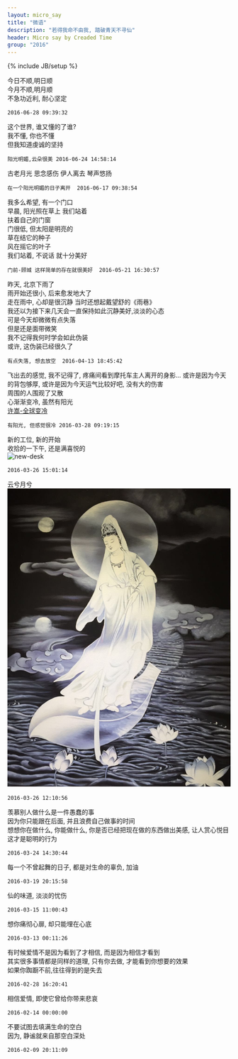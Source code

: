 ```yaml
---
layout: micro_say
title: "微语"
description: "若得我命不由我, 踏破青天不寻仙"
header: Micro say by Creaded Time
group: "2016"
---
```

{% include JB/setup %} 

今日不顺,明日顺  
今月不顺,明月顺  
不急功近利, 耐心坚定  

    2016-06-28 09:39:32

这个世界, 谁又懂的了谁?  
我不懂, 你也不懂  
但我知道虔诚的坚持  

    阳光明媚,云朵很美 2016-06-24 14:58:14

古老月光
思念感伤
伊人离去
琴声悠扬
    
    在一个阳光明媚的日子离开  2016-06-17 09:38:54

我多么希望, 有一个门口  
早晨, 阳光照在草上
我们站着  
扶着自己的门窗  
门很低, 但太阳是明亮的  
草在结它的种子  
风在摇它的叶子  
我们站着, 不说话
就十分美好  

    门前-顾城 这样简单的存在就很美好  2016-05-21 16:30:57

昨天, 北京下雨了  
雨开始还很小, 后来愈发地大了  
走在雨中, 心却是很沉静
当时还想起戴望舒的《雨巷》  
我还以为接下来几天会一直保持如此沉静美好,淡淡的心态  
可是今天却微微有点失落  
但是还是面带微笑  
我不记得我何时学会如此伪装  
或许, 这伪装已经很久了  

    有点失落, 想去放空  2016-04-13 18:45:42

飞出去的感觉, 我不记得了, 疼痛间看到摩托车主人离开的身影...
或许是因为今天的背包够厚, 或许是因为今天运气比较好吧, 没有大的伤害  
周围的人围观了又散  
心渐渐变冷, 虽然有阳光  
[许嵩-全球变冷](http://y.qq.com/#type=song&mid=0032LOlQ4flZuv&tpl=yqq_song_detail&play=1)  

	有阳光, 但感觉很冷 2016-03-28 09:19:15

新的工位, 新的开始   
收拾的一下午, 还是满喜悦的  
![new-desk](/assets/imgs/2016/new-desk.jpg)

	2016-03-26 15:01:14

云兮月兮  
![云兮月兮](/assets/imgs/2016/yunxiyuexi.jpg)  

	2016-03-26 12:10:56

羡慕别人做什么是一件愚蠢的事  
因为你只能跟在后面, 并且浪费自己做事的时间  
想想你在做什么, 你能做什么, 你是否已经把现在做的东西做出美感, 让人赏心悦目  
这才是聪明的行为    

	2016-03-24 14:30:44


每一个不曾起舞的日子, 都是对生命的辜负, 加油  

	2016-03-19 20:15:58

仙的味道, 淡淡的忧伤  

	2016-03-15 11:00:43

想你痛彻心扉, 却只能埋在心底  

	2016-03-13 00:11:26

有时候爱情不是因为看到了才相信, 而是因为相信才看到  
其实很多事情都是同样的道理, 只有你去做, 才能看到你想要的效果    
如果你踟蹰不前,往往得到的是失去  

	2016-02-28 16:20:41


相信爱情, 即使它曾给你带来悲哀  

	2016-02-14 00:00:00

不要试图去填满生命的空白  
因为, 静谧就来自那空白深处  

	2016-02-09 20:11:09


